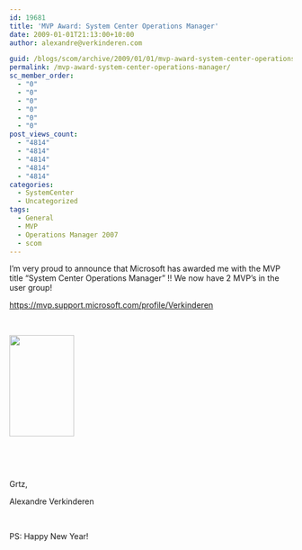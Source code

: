 ```yaml
---
id: 19681
title: 'MVP Award: System Center Operations Manager'
date: 2009-01-01T21:13:00+10:00
author: alexandre@verkinderen.com

guid: /blogs/scom/archive/2009/01/01/mvp-award-system-center-operations-manager.aspx
permalink: /mvp-award-system-center-operations-manager/
sc_member_order:
  - "0"
  - "0"
  - "0"
  - "0"
  - "0"
  - "0"
post_views_count:
  - "4814"
  - "4814"
  - "4814"
  - "4814"
  - "4814"
categories:
  - SystemCenter
  - Uncategorized
tags:
  - General
  - MVP
  - Operations Manager 2007
  - scom
---
```

I&#8217;m very proud to announce that Microsoft has awarded me with the MVP title &#8220;System Center Operations Manager&#8221; !! We now have 2 MVP&#8217;s in the user group!

https://mvp.support.microsoft.com/profile/Verkinderen

&nbsp;

[<img src="/mvplogo.bmp" width="115" height="180" />  
](http://scug.be/scom/files/2012/06/image_2.png) 

&nbsp;

&nbsp;

Grtz,

Alexandre Verkinderen

&nbsp;

PS: Happy New Year!
